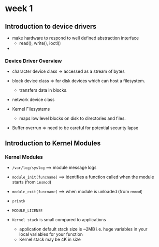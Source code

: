 # week 1

## Introduction to device drivers

* make hardware to respond to well defined abstraction interface
    * read(), write(), ioctl()
* 


### Device Driver Overview

* character device class => accessed as a stream of bytes
* block device class => for disk devices which can host a filesystem.
    * transfers data in blocks.
* network device class

* Kernel Filesystems
    * maps low level blocks on disk to directories and files.

* Buffer overrun => need to be careful for potential security lapse


## Introduction to Kernel Modules

### Kernel Modules


* `/var/log/syslog` ==> module message logs

* `module_init(funcname)` ==> identifies a function called when the module starts (from `insmod`)
* `module_exit(funcname)` ==> when module is unloaded (from `rmmod`)
* `printk`
* `MODULE_LICENSE`
* `Kernel stack` is small compared to applications
    * application default stack size is ~2MB i.e. huge variables in your local variables for your function
    * Kernel stack may be 4K in size

    
